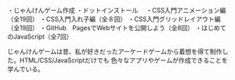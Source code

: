 ・じゃんけんゲーム作成
・ドットインストール
　・CSS入門アニメーション編（全19回）
  ・CSS入門入れ子編（全８回）
  ・CSS入門グリッドレイアウト編（全19回）
  ・GitHub　PagesでWebサイトを公開しよう（全8回）
  ・はじめてのJavaScript（全7回）

じゃんけんゲームは昔、私が好きだったアーケードゲームから着想を得て制作した。HTML/CSS/JavaScriptだけでも
色々なアプリやゲームが作成できることを学んでいる。
